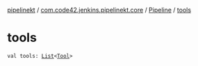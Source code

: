 [pipelinekt](../../index.md) / [com.code42.jenkins.pipelinekt.core](../index.md) / [Pipeline](index.md) / [tools](./tools.md)

# tools

`val tools: `[`List`](https://kotlinlang.org/api/latest/jvm/stdlib/kotlin.collections/-list/index.html)`<`[`Tool`](../-tool.md)`>`